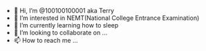 - 👋 Hi, I’m @100100100001 aka Terry
- 👀 I’m interested in NEMT(National College Entrance Examination)
- 🌱 I’m currently learning how to sleep
- 💞️ I’m looking to collaborate on ...
- 📫 How to reach me ...

<!---
100100100001/100100100001 is a ✨ special ✨ repository because its `README.md` (this file) appears on your GitHub profile.
You can click the Preview link to take a look at your changes.
--->
